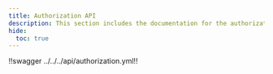 ```yaml
---
title: Authorization API
description: This section includes the documentation for the authorization APIs.
hide:
  toc: true
---
```


!!swagger ../../../api/authorization.yml!!
